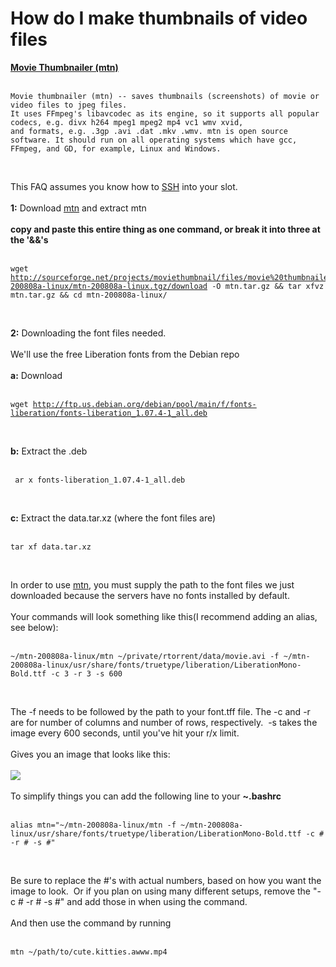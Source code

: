 <h1>How do I make thumbnails of video files</h1>

        
<strong><a href="http://moviethumbnail.sourceforge.net/">Movie Thumbnailer (mtn)</a></strong><br>
<br>
<pre><code>Movie thumbnailer (mtn) -- saves thumbnails (screenshots) of movie or video files to jpeg files. 
It uses FFmpeg&#x27;s libavcodec as its engine, so it supports all popular codecs, e.g. divx h264 mpeg1 mpeg2 mp4 vc1 wmv xvid, 
and formats, e.g. .3gp .avi .dat .mkv .wmv. mtn is open source software. It should run on all operating systems which have gcc, 
FFmpeg, and GD, for example, Linux and Windows.</code></pre><br>
This FAQ assumes you know how to <a href="https://www.feralhosting.com/faq/view?question=12">SSH</a> into your slot.<br>
<br>
<strong>1:</strong> Download <a href="http://moviethumbnail.sourceforge.net/">mtn</a> and extract mtn<br>
<br>
<strong>copy and paste this entire thing as one command, or break it into three at the &#x27;&amp;&amp;&#x27;s</strong><br>
<br>
<pre><code>wget <a href="http://sourceforge.net/projects/moviethumbnail/files/movie%20thumbnailer%20linux%20binary/mtn-200808a-linux/mtn-200808a-linux.tgz/download">http:&#x2F;&#x2F;sourceforge.net&#x2F;projects&#x2F;moviethumbnail&#x2F;files&#x2F;movie%20thumbnailer%20linux%20binary&#x2F;mtn-200808a-linux&#x2F;mtn-200808a-linux.tgz&#x2F;download</a> -O mtn.tar.gz &amp;&amp; tar xfvz mtn.tar.gz &amp;&amp; cd mtn-200808a-linux&#x2F;</code></pre><br>
<strong>2:</strong> Downloading the font files needed.<br>
&nbsp; <br>
We&#x27;ll use the free Liberation fonts from the Debian repo<br>
<br>
<strong>a:</strong> Download <br>
<br>
<pre><code>wget <a href="http://ftp.us.debian.org/debian/pool/main/f/fonts-liberation/fonts-liberation_1.07.4-1_all.deb">http:&#x2F;&#x2F;ftp.us.debian.org&#x2F;debian&#x2F;pool&#x2F;main&#x2F;f&#x2F;fonts-liberation&#x2F;fonts-liberation_1.07.4-1_all.deb</a></code></pre><br>
<strong>b:</strong> Extract the .deb<br>
<br>
<pre><code> ar x fonts-liberation_1.07.4-1_all.deb</code></pre><br>
<strong>c:</strong> Extract the data.tar.xz (where the font files are)<br>
<br>
<pre><code>tar xf data.tar.xz</code></pre><br>
In order to use <a href="http://moviethumbnail.sourceforge.net/">mtn</a>, you must supply the path to the font files we just downloaded because the servers have no fonts installed by default.<br>
<br>
Your commands will look something like this(I recommend adding an alias, see below):<br>
<br>
<pre><code>~&#x2F;mtn-200808a-linux&#x2F;mtn ~&#x2F;private&#x2F;rtorrent&#x2F;data&#x2F;movie.avi -f ~&#x2F;mtn-200808a-linux&#x2F;usr&#x2F;share&#x2F;fonts&#x2F;truetype&#x2F;liberation&#x2F;LiberationMono-Bold.ttf -c 3 -r 3 -s 600</code></pre><br>
The -f needs to be followed by the path to your font.tff file. The -c and -r are for number of columns and number of rows, respectively.&nbsp; -s takes the image every 600 seconds, until you&#x27;ve hit your r&#x2F;x limit.<br>
<br>
Gives you an image that looks like this: <br>
<br>
<img src="http://i.imgur.com/QYX3T.jpg"><br>
<br>
To simplify things you can add the following line to your <strong>~.bashrc</strong><br>
<br>
<pre><code>alias mtn=&quot;~&#x2F;mtn-200808a-linux&#x2F;mtn -f ~&#x2F;mtn-200808a-linux&#x2F;usr&#x2F;share&#x2F;fonts&#x2F;truetype&#x2F;liberation&#x2F;LiberationMono-Bold.ttf -c # -r # -s #&quot;</code></pre><br>
Be sure to replace the #&#x27;s with actual numbers, based on how you want the image to look.&nbsp; Or if you plan on using many different setups, remove the &quot;-c # -r # -s #&quot; and add those in when using the command.<br>
<br>
And then use the command by running<br>
<br>
<pre><code>mtn ~&#x2F;path&#x2F;to&#x2F;cute.kitties.awww.mp4</code></pre><br>
<br>
